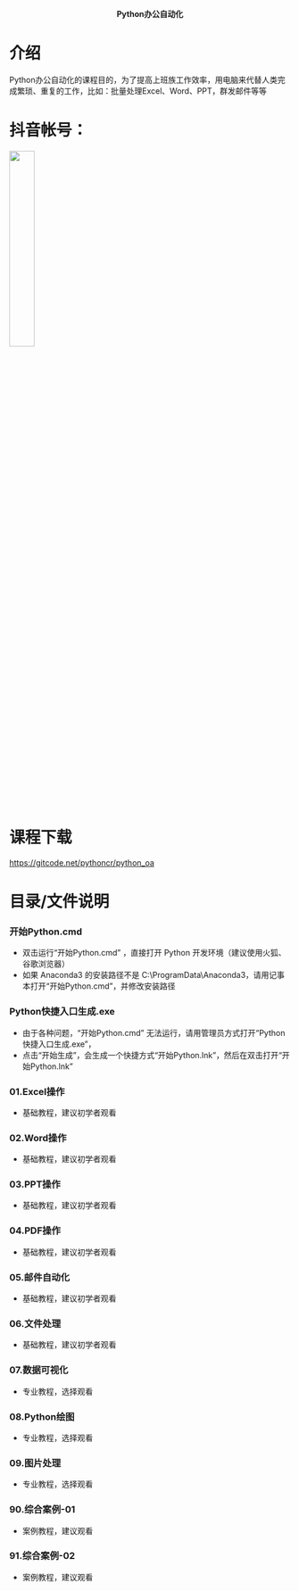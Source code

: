 <p align="center">
  <strong>Python办公自动化</strong>
</p> 

# 介绍
Python办公自动化的课程目的，为了提高上班族工作效率，用电脑来代替人类完成繁琐、重复的工作，比如：批量处理Excel、Word、PPT，群发邮件等等

# 抖音帐号：
<img src="https://gitcode.net/pythoncr/python_oa/-/raw/master/09.%E5%9B%BE%E7%89%87%E5%A4%84%E7%90%86/images/douyin.jpg" width="30%">

# 课程下载
https://gitcode.net/pythoncr/python_oa

# 目录/文件说明

### 开始Python.cmd
* 双击运行“开始Python.cmd” ，直接打开 Python 开发环境（建议使用火狐、谷歌浏览器）
* 如果 Anaconda3 的安装路径不是 C:\ProgramData\Anaconda3，请用记事本打开“开始Python.cmd”，并修改安装路径
### Python快捷入口生成.exe
* 由于各种问题，“开始Python.cmd” 无法运行，请用管理员方式打开“Python快捷入口生成.exe”，
* 点击“开始生成”，会生成一个快捷方式“开始Python.lnk”，然后在双击打开“开始Python.lnk”
### 01.Excel操作
* 基础教程，建议初学者观看
### 02.Word操作
* 基础教程，建议初学者观看
### 03.PPT操作
* 基础教程，建议初学者观看
### 04.PDF操作
* 基础教程，建议初学者观看
### 05.邮件自动化
* 基础教程，建议初学者观看
### 06.文件处理
* 基础教程，建议初学者观看
### 07.数据可视化
* 专业教程，选择观看
### 08.Python绘图
* 专业教程，选择观看
### 09.图片处理
* 专业教程，选择观看
### 90.综合案例-01
* 案例教程，建议观看
### 91.综合案例-02
* 案例教程，建议观看
### 
